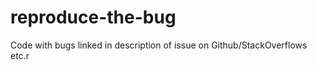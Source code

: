 reproduce-the-bug
=================

Code with bugs linked in description of issue on Github/StackOverflows etc.r
